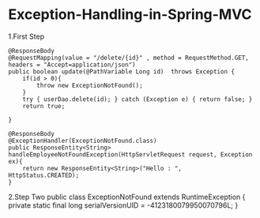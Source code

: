 # Exception-Handling-in-Spring-MVC
1.First Step

	@ResponseBody
	@RequestMapping(value = "/delete/{id}" , method = RequestMethod.GET, headers = "Accept=application/json")
	public boolean update(@PathVariable Long id)  throws Exception {
		if(id > 0){
			throw new ExceptionNotFound();
		}
		try { userDao.delete(id); } catch (Exception e) { return false; }
		return true;
		
	}
	
	@ResponseBody
	@ExceptionHandler(ExceptionNotFound.class)
	public ResponseEntity<String> handleEmployeeNotFoundException(HttpServletRequest request, Exception ex){
	    return new ResponseEntity<String>("Hello : ",  HttpStatus.CREATED);
	}	
	
2.Step Two
  public class ExceptionNotFound  extends RuntimeException   {
    private static final long serialVersionUID = -4123180079950070796L;
  }
